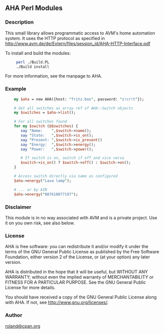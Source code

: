 ## AHA Perl Modules

### Description

This small library allows programmatic access to AVM's home automation
system. It uses the HTTP protocol as specified in
http://www.avm.de/de/Extern/files/session_id/AHA-HTTP-Interface.pdf

To install and build the modules:

````bash
     perl ./Build.PL
     ./Build install
````

For more information, see the manpage to AHA.

### Example

````perl
    my $aha = new AHA({host: "fritz.box", password: "s!cr!t"});

    # Get all switches as array ref of AHA::Switch objects
    my $switches = $aha->list();

    # For all switches found
    for my $switch (@$switches) {
       say "Name:    ",$switch->name();
       say "State:   ",$switch->is_on();
       say "Present: ",$switch->is_present()
       say "Energy:  ",$switch->energy();
       say "Power:   ",$switch->power();

       # If switch is on, switch if off and vice versa
       $switch->is_on() ? $switch->off() : $switch->on();
    }

    # Access switch directly via name as configured 
    $aha->energy("Lava lamp");

    # ... or by AIN
    $aha->energy("087610077197");
````

### Disclaimer

This module is in no way associated with AVM and is a private
project. Use it on you own risk, see also below.

### License
  
AHA is free software: you can redistribute it and/or modify it
under the terms of the GNU General Public License as published by the
Free Software Foundation, either version 2 of the License, or (at your
option) any later version.

AHA is distributed in the hope that it will be useful, but
WITHOUT ANY WARRANTY; without even the implied warranty of
MERCHANTABILITY or FITNESS FOR A PARTICULAR PURPOSE.  See the GNU
General Public License for more details.

You should have received a copy of the GNU General Public License
along with AHA.  If not, see <http://www.gnu.org/licenses/>.

### Author

roland@cpan.org
